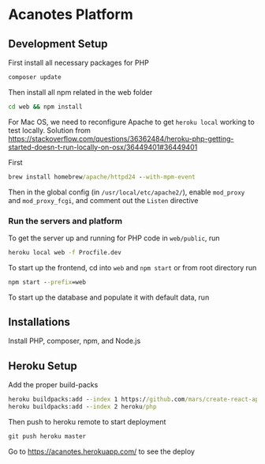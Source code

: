 # Acanotes Platform

## Development Setup

First install all necessary packages for PHP

```cmd
composer update
```

Then install all npm related in the web folder

```cmd
cd web && npm install
```

For Mac OS, we need to reconfigure Apache to get `heroku local` working to test locally. Solution from https://stackoverflow.com/questions/36362484/heroku-php-getting-started-doesn-t-run-locally-on-osx/36449401#36449401

First

```cmd
brew install homebrew/apache/httpd24 --with-mpm-event
```

Then in the global config (in `/usr/local/etc/apache2/`), enable `mod_proxy` and `mod_proxy_fcgi`, and comment out the `Listen` directive

### Run the servers and platform

To get the server up and running for PHP code in `web/public`, run

```cmd
heroku local web -f Procfile.dev
```

To start up the frontend, cd into `web` and `npm start` or from root directory run
```cmd
npm start --prefix=web
```

To start up the database and populate it with default data, run


## Installations

Install PHP, composer, npm, and Node.js



## Heroku Setup

Add the proper build-packs

```cmd
heroku buildpacks:add --index 1 https://github.com/mars/create-react-app-buildpack.git
heroku buildpacks:add --index 2 heroku/php
```

Then push to heroku remote to start deployment

```cmd
git push heroku master
```

Go to https://acanotes.herokuapp.com/ to see the deploy
